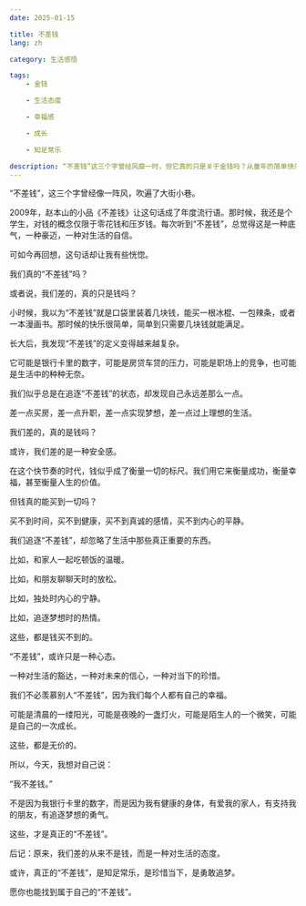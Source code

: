 ```yaml
---
date: 2025-01-15

title: 不差钱
lang: zh

category: 生活感悟

tags:
    - 金钱

    - 生活态度

    - 幸福感

    - 成长

    - 知足常乐

description: “不差钱”这三个字曾经风靡一时，但它真的只是关于金钱吗？从童年的简单快乐到成年的复杂压力，我们追逐的“不差钱”或许更多是一种对生活的态度。真正的“不差钱”，是知足常乐，是珍惜当下，是勇敢追梦。
---
```


“不差钱”，这三个字曾经像一阵风，吹遍了大街小巷。

2009年，赵本山的小品《不差钱》让这句话成了年度流行语。那时候，我还是个学生，对钱的概念仅限于零花钱和压岁钱。每次听到“不差钱”，总觉得这是一种底气，一种豪迈，一种对生活的自信。

可如今再回想，这句话却让我有些恍惚。

我们真的“不差钱”吗？

或者说，我们差的，真的只是钱吗？

小时候，我以为“不差钱”就是口袋里装着几块钱，能买一根冰棍、一包辣条，或者一本漫画书。那时候的快乐很简单，简单到只需要几块钱就能满足。

长大后，我发现“不差钱”的定义变得越来越复杂。

它可能是银行卡里的数字，可能是房贷车贷的压力，可能是职场上的竞争，也可能是生活中的种种无奈。

我们似乎总是在追逐“不差钱”的状态，却发现自己永远差那么一点。

差一点买房，差一点升职，差一点实现梦想，差一点过上理想的生活。

我们差的，真的是钱吗？

或许，我们差的是一种安全感。

在这个快节奏的时代，钱似乎成了衡量一切的标尺。我们用它来衡量成功，衡量幸福，甚至衡量人生的价值。

但钱真的能买到一切吗？

买不到时间，买不到健康，买不到真诚的感情，买不到内心的平静。

我们追逐“不差钱”，却忽略了生活中那些真正重要的东西。

比如，和家人一起吃顿饭的温暖。

比如，和朋友聊聊天时的放松。

比如，独处时内心的宁静。

比如，追逐梦想时的热情。

这些，都是钱买不到的。

“不差钱”，或许只是一种心态。

一种对生活的豁达，一种对未来的信心，一种对当下的珍惜。

我们不必羡慕别人“不差钱”，因为我们每个人都有自己的幸福。

可能是清晨的一缕阳光，可能是夜晚的一盏灯火，可能是陌生人的一个微笑，可能是自己的一次成长。

这些，都是无价的。

所以，今天，我想对自己说：

“我不差钱。”

不是因为我银行卡里的数字，而是因为我有健康的身体，有爱我的家人，有支持我的朋友，有追逐梦想的勇气。

这些，才是真正的“不差钱”。

后记：原来，我们差的从来不是钱，而是一种对生活的态度。

或许，真正的“不差钱”，是知足常乐，是珍惜当下，是勇敢追梦。

愿你也能找到属于自己的“不差钱”。
